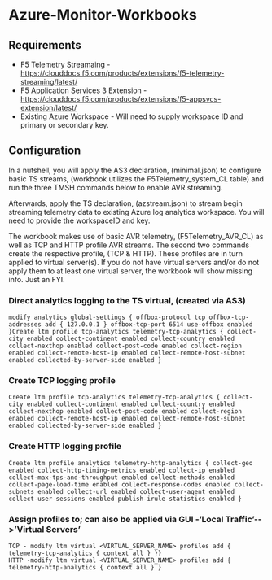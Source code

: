 # Azure-Monitor-Workbooks

## Requirements
* F5 Telemetry Streamaing - https://clouddocs.f5.com/products/extensions/f5-telemetry-streaming/latest/
* F5 Application Services 3 Extension - https://clouddocs.f5.com/products/extensions/f5-appsvcs-extension/latest/
* Existing Azure Workspace - Will need to supply workspace ID and primary or secondary key.

## Configuration
In a nutshell, you will apply the AS3 declaration, (minimal.json) to configure basic TS streams, (workbook utilizes the F5Telemetry_system_CL  table) and run the three TMSH commands below to enable AVR streaming.

Afterwards, apply the TS declaration, (azstream.json) to stream begin streaming telemetry data to existing Azure log analytics workspace.  You will need to provide the workspaceID and key.

The workbook makes use of basic AVR telemetry, (F5Telemetry_AVR_CL)  as well as TCP and HTTP profile AVR streams.  The second two commands  create the respective profile, (TCP & HTTP).  These profiles are in turn applied to virtual server(s).  If you do not have virtual servers and/or do not apply them to at least one virtual server, the workbook will show missing info.  Just an FYI. 

### Direct analytics logging to the TS virtual, (created via AS3)
    modify analytics global-settings { offbox-protocol tcp offbox-tcp-addresses add { 127.0.0.1 } offbox-tcp-port 6514 use-offbox enabled }Create ltm profile tcp-analytics telemetry-tcp-analytics { collect-city enabled collect-continent enabled collect-country enabled collect-nexthop enabled collect-post-code enabled collect-region enabled collect-remote-host-ip enabled collect-remote-host-subnet enabled collected-by-server-side enabled }

### Create TCP logging profile
    Create ltm profile tcp-analytics telemetry-tcp-analytics { collect-city enabled collect-continent enabled collect-country enabled collect-nexthop enabled collect-post-code enabled collect-region enabled collect-remote-host-ip enabled collect-remote-host-subnet enabled collected-by-server-side enabled }

### Create HTTP logging profile 
    Create ltm profile analytics telemetry-http-analytics { collect-geo enabled collect-http-timing-metrics enabled collect-ip enabled collect-max-tps-and-throughput enabled collect-methods enabled collect-page-load-time enabled collect-response-codes enabled collect-subnets enabled collect-url enabled collect-user-agent enabled collect-user-sessions enabled publish-irule-statistics enabled }
 
### Assign profiles to; can also be applied via GUI -‘Local Traffic’-->’Virtual Servers’
    TCP - modify ltm virtual <VIRTUAL_SERVER_NAME> profiles add { telemetry-tcp-analytics { context all } }}
    HTTP -modify ltm virtual <VIRTUAL_SERVER_NAME> profiles add { telemetry-http-analytics { context all } } 
 

